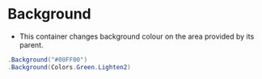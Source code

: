 # Background

- This container changes background colour on the area provided by its parent.

```csharp
.Background("#00FF00")
.Background(Colors.Green.Lighten2)
```